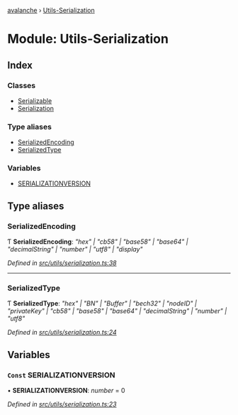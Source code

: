 [avalanche](../README.md) › [Utils-Serialization](utils_serialization.md)

# Module: Utils-Serialization

## Index

### Classes

* [Serializable](../classes/utils_serialization.serializable.md)
* [Serialization](../classes/utils_serialization.serialization.md)

### Type aliases

* [SerializedEncoding](utils_serialization.md#serializedencoding)
* [SerializedType](utils_serialization.md#serializedtype)

### Variables

* [SERIALIZATIONVERSION](utils_serialization.md#const-serializationversion)

## Type aliases

###  SerializedEncoding

Ƭ **SerializedEncoding**: *"hex" | "cb58" | "base58" | "base64" | "decimalString" | "number" | "utf8" | "display"*

*Defined in [src/utils/serialization.ts:38](https://github.com/ava-labs/avalanchejs/blob/ca67b81/src/utils/serialization.ts#L38)*

___

###  SerializedType

Ƭ **SerializedType**: *"hex" | "BN" | "Buffer" | "bech32" | "nodeID" | "privateKey" | "cb58" | "base58" | "base64" | "decimalString" | "number" | "utf8"*

*Defined in [src/utils/serialization.ts:24](https://github.com/ava-labs/avalanchejs/blob/ca67b81/src/utils/serialization.ts#L24)*

## Variables

### `Const` SERIALIZATIONVERSION

• **SERIALIZATIONVERSION**: *number* = 0

*Defined in [src/utils/serialization.ts:23](https://github.com/ava-labs/avalanchejs/blob/ca67b81/src/utils/serialization.ts#L23)*
